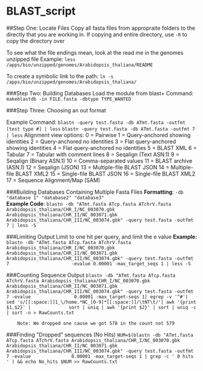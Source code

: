 # BLAST_script


##Step One: Locate Files
Copy all fasta files from appropraite folders to the directly that you are working in.
If copying and entire directory, use `-R` to copy the directory over 

To see what the file endings mean, look at the read me in the genomes unzipped file
        Example: `less /apps/bio/unzipped/genomes/Arabidopsis_thaliana/README`
        
To create a symbolic link to the path: 
        `ln -s /apps/bio/unzipped/genomes/Arabidopsis_thaliana/`

###Step Two: Building Databases
Load the module from blast+
Command: `makeblastdb -in FILE.fasta -dbtype TYPE_WANTED`

###Step Three: Choosing an out format

Example Command: `blastn -query test.fasta -db ATmt.fasta -outfmt [test type #] | less`
                 `blastn -query test.fasta -db ATmt.fasta -outfmt 7 | less`
Alignment view options:
        0 = Pairwise
        1 = Query-anchored showing identities
        2 = Query-anchored no identities
        3 = Flat query-anchored showing identities
        4 = Flat query-anchored no identities
        5 = BLAST XML
        6 = Tabular
        7 = Tabular with comment lines
        8 = Seqalign (Text ASN.1)
        9 = Seqalign (Binary ASN.1)
        10 = Comma-separated values
        11 = BLAST archive (ASN.1)
        12 = Seqalign (JSON)
        13 = Multiple-file BLAST JSON
        14 = Multiple-file BLAST XML2
        15 = Single-file BLAST JSON
        16 = Single-file BLAST XML2
        17 = Sequence Alignment/Map (SAM)

###Building Databases Containing Multiple Fasta Files
        **Formatting**: `-db "database 1" "database2" "database3"`       
        **Example Code**: `blastn -db "ATmt.fasta ATcp.fasta ATchrV.fasta Arabidopsis_thaliana/CHR_I/NC_003070.gbk                                 Arabidopsis_thaliana/CHR_II/NC_003071.gbk Arabidopsis_thaliana/CHR_III/NC_003074.gbk" -query test.fasta -outfmt 7 | less -S`

###Limiting Output
Limit to one hit per query, and limit the e value
        **Example:** `blastn -db "ATmt.fasta ATcp.fasta ATchrV.fasta Arabidopsis_thaliana/CHR_I/NC_003070.gbk                                                   Arabidopsis_thaliana/CHR_II/NC_003071.gbk Arabidopsis_thaliana/CHR_III/NC_003074.gbk" -query test.fasta -outfmt 7                       -evalue 0.00001 -max_target_seqs 1 | less -S`

 ###Counting Sequence Output
        `blastn -db "ATmt.fasta ATcp.fasta ATchrV.fasta Arabidopsis_thaliana/CHR_I/NC_003070.gbk                                                  Arabidopsis_thaliana/CHR_II/NC_003071.gbk Arabidopsis_thaliana/CHR_III/NC_003074.gbk" -query test.fasta -outfmt 7 -evalue                0.00001 -max_target-seqs 1| egrep -v '^#'| sed 's/[[:space:]]1_\/home.*NC_[0-9]*[[:space:]]/\tNT\t/'| awk '{print $1,$2}' |              sort | uniq | awk '{print $2}' | sort | uniq -c | sort -n > RawCounts.txt`

        Note: We dropped one cause we got 578 in the count not 579
        
 ###Finding "Dropped" sequences (No Hits)
        `NUM=$(blastn -db "ATmt.fasta ATcp.fasta ATchrV.fasta Arabidopsis_thaliana/CHR_I/NC_003070.gbk                                             Arabidopsis_thaliana/CHR_II/NC_003071.gbk Arabidopsis_thaliana/CHR_III/NC_003074.gbk" -query test.fasta -outfmt 7 -evalue               0.00001 -max_target-seqs 1 | grep -c ' 0 hits ' ) && echo No_hits $NUM >> RawCounts.txt`

